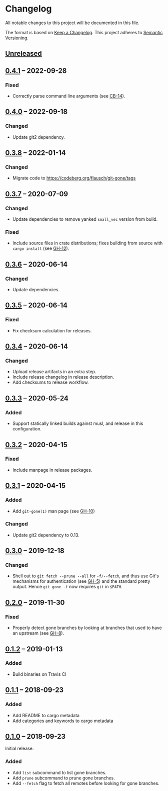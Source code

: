 # Changelog
All notable changes to this project will be documented in this file.

The format is based on [Keep a Changelog](http://keepachangelog.com/en/1.0.0/).
This project adheres to [Semantic Versioning](http://semver.org/spec/v2.0.0.html).

## [Unreleased]

## [0.4.1] – 2022-09-28

### Fixed
- Correctly parse command line arguments (see [CB-14]).

[CB-14]: https://codeberg.org/flausch/git-gone/issues/14

## [0.4.0] – 2022-09-18

### Changed
- Update git2 dependency.

## [0.3.8] – 2022-01-14

### Changed
- Migrate code to <https://codeberg.org/flausch/git-gone/tags>

## [0.3.7] – 2020-07-09
### Changed
- Update dependencies to remove yanked `small_vec` version from build.

### Fixed
- Include source files in crate distributions; fixes building from source with
  `cargo install` (see [GH-12]).

[GH-12]: https://codeberg.org/flausch/git-gone/issues/12

## [0.3.6] – 2020-06-14
### Changed
- Update dependencies.

## [0.3.5] – 2020-06-14
### Fixed
- Fix checksum calculation for releases.

## [0.3.4] – 2020-06-14
### Changed
- Upload release artifacts in an extra step.
- Include release changelog in release description.
- Add checksums to release workflow.

## [0.3.3] – 2020-05-24
### Added
- Support statically linked builds against musl, and release in this
  configuration.

## [0.3.2] – 2020-04-15
### Fixed
- Include manpage in release packages.

## [0.3.1] – 2020-04-15
### Added
* Add `git-gone(1)` man page (see [GH-10])

### Changed
* Update git2 dependency to 0.13.

[GH-10]: https://codeberg.org/flausch/git-gone/pulls/10

## [0.3.0] – 2019-12-18
### Changed
* Shell out to `git fetch --prune --all` for `-f/--fetch`, and thus use Git's
  mechanisms for authentication (see [GH-5]) and the standard pretty output.
  Hence `git gone -f` now requires `git` in `$PATH`.

[GH-5]: https://codeberg.org/flausch/git-gone/issues/5

## [0.2.0] – 2019-11-30
### Fixed
* Properly detect gone branches by looking at branches that used to have an
  upstream (see [GH-8]).

[GH-8]: https://codeberg.org/flausch/git-gone/pulls/8

## [0.1.2] – 2019-01-13
### Added
* Build binaries on Travis CI

## [0.1.1] – 2018-09-23
### Added
* Add README to cargo metadata
* Add categories and keywords to cargo metadata

## [0.1.0] – 2018-09-23

Initial release.

### Added

* Add `list` subcommand to list gone branches.
* Add `prune` subcommand to prune gone branches.
* Add `--fetch` flag to fetch all remotes before looking for gone branches.

[0.1.0]: https://codeberg.org/flausch/git-gone/releases/tag/v0.1.0
[0.1.1]: https://codeberg.org/flausch/git-gone/compare/v0.1.0...v0.1.1
[0.1.2]: https://codeberg.org/flausch/git-gone/compare/v0.1.1...v0.1.2
[0.2.0]: https://codeberg.org/flausch/git-gone/compare/v0.1.2...v0.2.0
[0.3.0]: https://codeberg.org/flausch/git-gone/compare/v0.2.0...v0.3.0
[0.3.1]: https://codeberg.org/flausch/git-gone/compare/v0.3.0...v0.3.1
[0.3.2]: https://codeberg.org/flausch/git-gone/compare/v0.3.1...v0.3.2
[0.3.3]: https://codeberg.org/flausch/git-gone/compare/v0.3.2...v0.3.3
[0.3.4]: https://codeberg.org/flausch/git-gone/compare/v0.3.3...v0.3.4
[0.3.5]: https://codeberg.org/flausch/git-gone/compare/v0.3.4...v0.3.5
[0.3.6]: https://codeberg.org/flausch/git-gone/compare/v0.3.5...v0.3.6
[0.3.7]: https://codeberg.org/flausch/git-gone/compare/v0.3.6...v0.3.7
[Unreleased]: https://codeberg.org/flausch/git-gone/compare/v0.4.1...HEAD
[0.4.1]: https://codeberg.org/flausch/git-gone/compare/v0.4.0...v0.4.1
[0.4.0]: https://codeberg.org/flausch/git-gone/compare/v0.3.8...v0.4.0
[0.3.8]: https://codeberg.org/flausch/git-gone/compare/v0.3.7...v0.3.8
